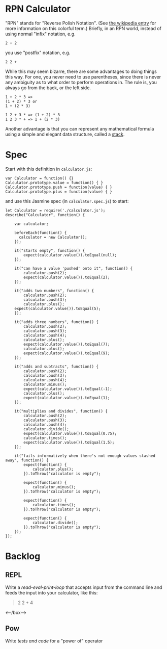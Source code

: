 # RPN Calculator

"RPN" stands for "Reverse Polish Notation". (See [the wikipedia entry](http://en.wikipedia.org/wiki/Reverse_Polish_notation) for more information on this colorful term.) Briefly, in an RPN world, instead of using normal "infix" notation, e.g.

    2 + 2
    
you use "postfix" notation, e.g.

    2 2 +

While this may seem bizarre, there are some advantages to doing things this way. For one, you never need to use parentheses, since there is never any ambiguity as to what order to perform operations in. The rule is, you always go from the back, or the left side.

    1 + 2 * 3 =>
    (1 + 2) * 3 or
    1 + (2 * 3)

    1 2 + 3 * => (1 + 2) * 3
    1 2 3 * + => 1 + (2 * 3)

Another advantage is that you can represent any mathematical formula using a simple and elegant data structure, called a [stack](http://en.wikipedia.org/wiki/Stack_(data_structure)).

# Spec

Start with this definition in `calculator.js`:

```
var Calculator = function() {}
Calculator.prototype.value = function() { }
Calculator.prototype.push = function(value) { }
Calculator.prototype.plus = function(value) { }
```

and use this Jasmine spec (in `calculator.spec.js`) to start:

```
let Calculator = require('./calculator.js');
describe("Calculator", function() {

    var calculator;

    beforeEach(function() {
      calculator = new Calculator();
    });

    it("starts empty", function() {
        expect(calculator.value()).toEqual(null);
    });

    it("can have a value 'pushed' onto it", function() {
        calculator.push(2);
        expect(calculator.value()).toEqual(2);
    });

    it("adds two numbers", function() {
        calculator.push(2);
        calculator.push(3);
        calculator.plus();
    expect(calculator.value()).toEqual(5);
    });

    it("adds three numbers", function() {
        calculator.push(2);
        calculator.push(3);
        calculator.push(4);
        calculator.plus();
        expect(calculator.value()).toEqual(7);
        calculator.plus();
        expect(calculator.value()).toEqual(9);
    });

    it("adds and subtracts", function() {
        calculator.push(2);
        calculator.push(3);
        calculator.push(4);
        calculator.minus();
        expect(calculator.value()).toEqual(-1);
        calculator.plus();
        expect(calculator.value()).toEqual(1);
    });

    it("multiplies and divides", function() {
        calculator.push(2);
        calculator.push(3);
        calculator.push(4);
        calculator.divide();
        expect(calculator.value()).toEqual(0.75);
        calculator.times();
        expect(calculator.value()).toEqual(1.5);
    });

    it("fails informatively when there's not enough values stashed away", function() {
        expect(function() {
            calculator.plus();
        }).toThrow("calculator is empty");

        expect(function() {
            calculator.minus();
        }).toThrow("calculator is empty");

        expect(function() {
            calculator.times();
        }).toThrow("calculator is empty");

        expect(function() {
            calculator.divide();
        }).toThrow("calculator is empty");
    });
});
```

# Backlog

<!--box-->

## REPL

Write a *read-eval-print-loop* that accepts input from the command line and feeds the input into your calculator, like this:

> 2 2 +
4

<--/box-->


<!--box-->

## Pow

Write *tests and code* for a "power of" operator
 
<!--/box-->

